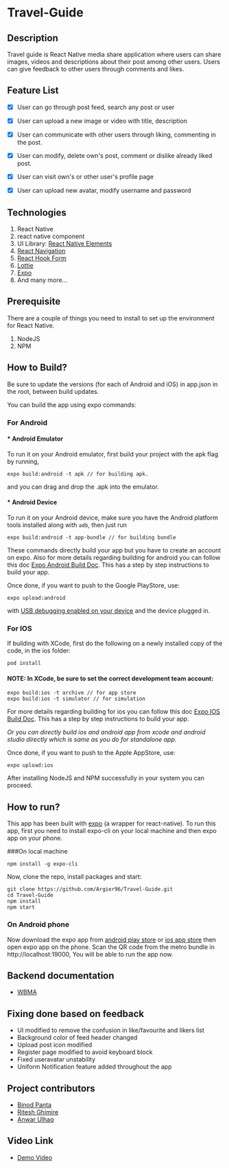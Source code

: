 
# Travel-Guide

## Description
Travel guide is React Native media share application where users can share images, videos and descriptions about their post among other users. Users can give feedback to other users through comments and likes.

## Feature List
* [X] User can go through post feed, search any post or user
* [X] User can upload a new image or video with title, description
* [X] User can communicate with other users through liking, commenting in the post.
* [X]  User can modify, delete own's post, comment or dislike already liked post.
* [X] User can visit own's or other user's profile page
* [X] User can upload new avatar, modify username and password


## Technologies

1. React Native
2. react native component
3. UI Library: [React Native Elements](https://reactnativeelements.com/docs)
4. [React Navigation](https://reactnavigation.org/)
5. [React Hook Form](https://react-hook-form.com/get-started)
6. [Lottie](https://lottiereact.com/)
7. [Expo](https://docs.expo.dev/)
8. And many more...

## Prerequisite

There are a couple of things you need to install to set up the environment for React Native.

1. NodeJS
2. NPM


## How to Build?

Be sure to update the versions (for each of Android and iOS) in app.json in the root, between build updates.

You can build the app using expo commands:

### For Android

#### * Android Emulator

To run it on your Android emulator, first build your project with the apk flag by running,
```
expo build:android -t apk // for building apk.
```
and you can drag and drop the .apk into the emulator.

#### * Android Device

To run it on your Android device, make sure you have the Android platform tools installed along with ``adb``, then just run
```
expo build:android -t app-bundle // for building bundle
```

These commands directly build your app but you have to create an account on expo. Also for more details regarding building for android you can follow this doc [Expo Android Build Doc](https://docs.expo.io/distribution/building-standalone-apps/#if-you-choose-to-build-for-android). This has a step by step instructions to build your app.

Once done, if you want to push to the Google PlayStore, use:

```
expo upload:android
```
with [USB debugging enabled on your device](https://developer.android.com/studio/run/device.html#device-developer-options) and the device plugged in.

### For IOS

If building with XCode, first do the following on a newly installed copy of the code, in the ios folder:

```
pod install
```

#### NOTE: In XCode, be sure to set the correct development team account:


```
expo build:ios -t archive // for app store
expo build:ios -t simulator // for simulation
```

For more details regarding building for ios you can follow this doc [Expo IOS Build Doc](https://docs.expo.io/distribution/building-standalone-apps/#if-you-choose-to-build-for-ios). This has a step by step instructions to build your app.

_Or you can directly build ios and android app from xcode and android studio directly which is same as you do for standalone app._

Once done, if you want to push to the Apple AppStore, use:

```
expo upload:ios
```

After installing NodeJS and NPM successfully in your system you can proceed.

## How to run?

This app has been built with [expo](https://expo.io/learn) (a wrapper for react-native). To run this app, first you need to install expo-cli on your local machine and then expo app on your phone.

###On local machine

```
npm install -g expo-cli
```

Now, clone the repo, install packages and start:

```
git clone https://github.com/Argier96/Travel-Guide.git
cd Travel-Guide
npm install
npm start
```

### On Android phone
Now download the expo app from [android play store](https://play.google.com/store/apps/details?id=host.exp.exponent) or [ios app store](https://apps.apple.com/us/app/expo-client/id982107779) then open expo app on the phone. Scan the QR code from the metro bundle in http://localhost:19000, You will be able to run the app now.


## Backend documentation
- [WBMA](https://media.mw.metropolia.fi/wbma/docs)

## Fixing done based on feedback
- UI modified to remove the confusion in like/favourite and likers list
- Background color of feed header changed 
- Upload post icon modified
- Register page modified to avoid keyboard block
- Fixed useravatar unstability
- Uniform Notification feature added throughout the app

## Project contributors
- [Binod Panta](https://github.com/frozenfi)
- [Ritesh Ghimire](https://github.com/Argier96)
- [Anwar Ulhaq](https://github.com/anwar-ulhaq)

## Video Link
- [Demo Video](http://users.metropolia.fi/~binodp/wbma-23/travel-guide/appvideo.mp4) 




